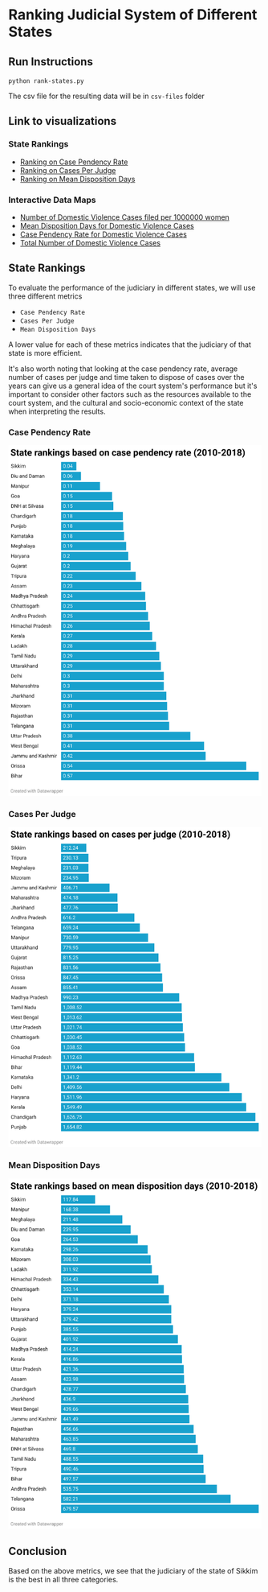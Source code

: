 # Ranking Judicial System of Different States

## Run Instructions
```
python rank-states.py
```
The csv file for the resulting data will be in `csv-files` folder

## Link to visualizations

### State Rankings
- [Ranking on Case Pendency Rate](https://www.datawrapper.de/_/rKHij/)
- [Ranking on Cases Per Judge](https://www.datawrapper.de/_/58Aq4/)
- [Ranking on Mean Disposition Days](https://www.datawrapper.de/_/BLwtO/)

### Interactive Data Maps
- [Number of Domestic Violence Cases filed per 1000000 women](https://public.flourish.studio/visualisation/12436114/)
- [Mean Disposition Days for Domestic Violence Cases](https://public.flourish.studio/visualisation/12434916/)
- [Case Pendency Rate for Domestic Violence Cases](https://public.flourish.studio/visualisation/12435177/)
- [Total Number of Domestic Violence Cases](https://public.flourish.studio/visualisation/12437041/)

## State Rankings
To evaluate the performance of the judiciary in different states, 
we will use three different metrics

- `Case Pendency Rate`
- `Cases Per Judge`
- `Mean Disposition Days`

A lower value for each of these metrics indicates that the judiciary of that 
state is more efficient. 

It's also worth noting that looking at the case pendency rate, average number 
of cases per judge and time taken to dispose of cases over the years can give 
us a general idea of the court system's performance but it's important to 
consider other factors such as the resources available to the court system, 
and the cultural and socio-economic context of the state when interpreting 
the results.

### Case Pendency Rate
<img src="images/states-case-pendency-rate-2010-2018.png" alt="drawing"
width="600"/>

### Cases Per Judge
<img src="images/states-cases-per-judge-2010-2018.png" alt="drawing"
width="600"/>

### Mean Disposition Days
<img src="images/states-mean-disposition-days-2010-2018.png" alt="drawing"
width="600"/>

## Conclusion
Based on the above metrics, we see that the judiciary of the state of
Sikkim is the best in all three categories.
